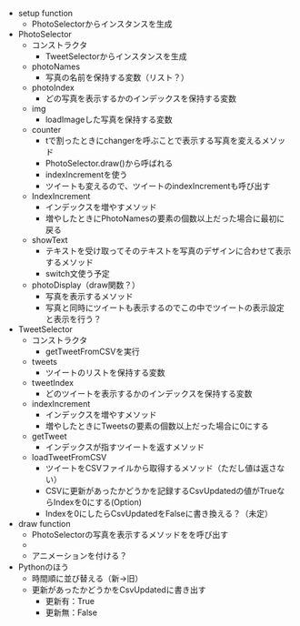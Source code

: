 * setup function
	* PhotoSelectorからインスタンスを生成
* PhotoSelector
	* コンストラクタ
		* TweetSelectorからインスタンスを生成
	* photoNames
		* 写真の名前を保持する変数（リスト？）
	* photoIndex
		* どの写真を表示するかのインデックスを保持する変数
	* img
		* loadImageした写真を保持する変数
	* counter
		* tで割ったときにchangerを呼ぶことで表示する写真を変えるメソッド
		* PhotoSelector.draw()から呼ばれる
		* indexIncrementを使う
		* ツイートも変えるので、ツイートのindexIncrementも呼び出す
	* IndexIncrement
		* インデックスを増やすメソッド
		* 増やしたときにPhotoNamesの要素の個数以上だった場合に最初に戻る
	* showText
		* テキストを受け取ってそのテキストを写真のデザインに合わせて表示するメソッド
		* switch文使う予定
	* photoDisplay（draw関数？）
		* 写真を表示するメソッド
		* 写真と同時にツイートも表示するのでこの中でツイートの表示設定と表示を行う？
* TweetSelector
	* コンストラクタ
		* getTweetFromCSVを実行
	* tweets
		* ツイートのリストを保持する変数
	* tweetIndex
		* どのツイートを表示するかのインデックスを保持する変数
	* indexIncrement
		* インデックスを増やすメソッド
		* 増やしたときにTweetsの要素の個数以上だった場合に0にする
	* getTweet
		* インデックスが指すツイートを返すメソッド
	* loadTweetFromCSV
		* ツイートをCSVファイルから取得するメソッド（ただし値は返さない）
		* CSVに更新があったかどうかを記録するCsvUpdatedの値がTrueならIndexを0にする(Option)
		* Indexを0にしたらCsvUpdatedをFalseに書き換える？（未定）
* draw function
	* PhotoSelectorの写真を表示するメソッドをを呼び出す
	* 
	* アニメーションを付ける？
* Pythonのほう
	* 時間順に並び替える（新→旧）
	* 更新があったかどうかをCsvUpdatedに書き出す
		* 更新有：True
		* 更新無：False